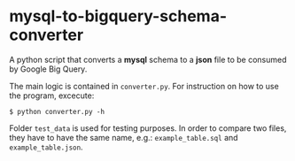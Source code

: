 # mysql-to-bigquery-schema-converter

A python script that converts a **mysql** schema to a **json** file to be consumed by Google Big Query.

The main logic is contained in `converter.py`.
For instruction on how to use the program, excecute: 

`$ python converter.py -h` 

Folder `test_data` is used for testing purposes.
In order to compare two files, they have to have the same name, e.g.:
`example_table.sql` and `example_table.json`.
